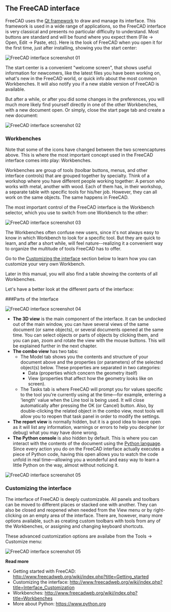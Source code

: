 ## The FreeCAD interface

FreeCAD uses the [Qt framework](https://en.wikipedia.org/wiki/Qt_(software)) to draw and manage its interface. This framework is used in a wide range of applications, so the FreeCAD interface is very classical and presents no particular difficulty to understand. Most buttons are standard and will be found where you expect them (File -> Open, Edit -> Paste, etc). Here is the look of FreeCAD when you open it for the first time, just after installing, showing you the start center:

![FreeCAD interface screenshot 01](http://www.freecadweb.org/wiki/images/4/49/Freecad-interface-01.jpg)

The start center is a convenient "welcome screen", that shows useful information for newcomers, like the latest files you have been working on, what's new in the FreeCAD world, or quick info about the most common Workbenches. It will also notify you if a new stable version of FreeCAD is available.

But after a while, or after you did some changes in the preferences, you will much more likely find yourself directly in one of the other Workbenches, with a new document open. Or simply, close the start page tab and create a new document:

![FreeCAD interface screenshot 02](http://www.freecadweb.org/wiki/images/2/28/Freecad-interface-02.jpg)

### Workbenches

Note that some of the icons have changed between the two screencaptures above. This is where the most important concept used in the FreeCAD interface comes into play: Workbenches. 

Workbenches are group of tools (toolbar buttons, menus, and other interface controls) that are grouped together by specialty. Think of a workshop  where you have different people working together: A person who works with metal, another with wood. Each of them has, in their workshop, a separate table with specific tools for his/her job. However, they can all work on the same objects. The same happens in FreeCAD.

The most important control of the FreeCAD interface is the Workbench selector, which you use to switch from one Workbench to the other:

![FreeCAD interface screenshot 03](http://www.freecadweb.org/wiki/images/9/94/Freecad-interface-03.jpg)

The Workbenches often confuse new users, since it's not always easy to know in which Workbench to look for a specific tool. But they are quick to learn, and after a short while, will feel nature--realizing it a convenient way to organize the multitude of tools FreeCAD has to offer.

Go to the [Customizing the interface](#customizing-the-interface) section below to learn how you can customize your very own Workbench.

Later in this manual, you will also find a table showing the contents of all Workbenches.

Let's have a better look at the different parts of the interface:

###Parts of the Interface

![FreeCAD interface screenshot 04](http://www.freecadweb.org/wiki/images/7/76/Freecad-interface-04.jpg)

* **The 3D view** is the main component of the interface. It can be undocked out of the main window, you can have several views of the same document (or same objects), or several documents opened at the same time. You can select objects or parts of objects by clicking them, and you can pan, zoom and rotate the view with the mouse buttons. This will be explained further in the next chapter.
* **The combo view** has two tabs: 
	* The Model tab shows you the contents and structure of your document above and the properties (or parameters) of the selected object(s) below. These properties are separated in two categories: 
		* Data (properties which concern the geometry itself)
		* View (properties that affect how the geometry looks like on screen). 
	* The Tasks tab is where FreeCAD will prompt you for values specific to the tool you're currently using at the time—for example, entering a 'length' value when the Line tool is being used. It will close automatically after pressing the OK (or Cancel) button. Also, by double-clicking the related object in the combo view, most tools will allow you to reopen that task panel in order to modify the settings. 
* **The report view** is normally hidden, but it is a good idea to leave open as it will list any information, warnings or errors to help you decipher (or debug) what you may have done wrong.
* **The Python console** is also hidden by default. This is where you can interact with the contents of the document using the [Python language](https://en.wikipedia.org/wiki/Python_%28programming_language%29). Since every action you do on the FreeCAD interface actually executes a piece of Python code, having this open allows you to watch the code unfold in real time—allowing you a wonderful and easy way to learn a little Python on the way, almost without noticing it.

![FreeCAD interface screenshot 05](http://www.freecadweb.org/wiki/images/4/4f/Freecad-interface-07.jpg)



### Customizing the interface

The interface of FreeCAD is deeply customizable. All panels and toolbars can be moved to different places or stacked one with another. They can also be closed and reopened when needed from the View menu or by right-clicking on an empty area of the interface. There are, however, many more options available, such as creating custom toolbars with tools from any of the Workbenches, or assigning and changing keyboard shortcuts.

These advanced customization options are availabe from the Tools -> Customize menu:

![FreeCAD interface screenshot 05](http://www.freecadweb.org/wiki/images/3/30/Freecad-interface-06.jpg)

**Read more**

* Getting started with FreeCAD: http://www.freecadweb.org/wiki/index.php?title=Getting_started
* Customizing the interface: http://www.freecadweb.org/wiki/index.php?title=Interface_Customization
* Workbenches: http://www.freecadweb.org/wiki/index.php?title=Workbenches
* More about Python: https://www.python.org
